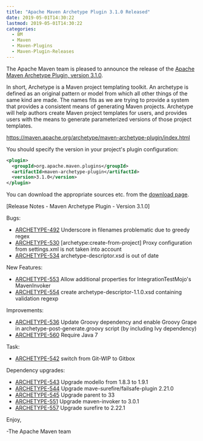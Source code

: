 ```yaml
---
title: "Apache Maven Archetype Plugin 3.1.0 Released"
date: 2019-05-01T14:30:22
lastmod: 2019-05-01T14:30:22
categories:
  - BM
  - Maven
  - Maven-Plugins
  - Maven-Plugin-Releases
---
```

The Apache Maven team is pleased to announce the release of the 
[Apache Maven Archetype Plugin, version 3.1.0](https://maven.apache.org/archetype/maven-archetype-plugin/).

In short, Archetype is a Maven project templating toolkit. An archetype is defined as an original pattern or model from which all other things of the same kind are made. The names fits as we are trying to provide a system that provides a consistent means of generating Maven projects. Archetype will help authors create Maven project templates for users, and provides users with the means to generate parameterized versions of those project templates.

https://maven.apache.org/archetype/maven-archetype-plugin/index.html

You should specify the version in your project's plugin configuration:

```xml
<plugin>
  <groupId>org.apache.maven.plugins</groupId>
  <artifactId>maven-archetype-plugin</artifactId>
  <version>3.1.0</version>
</plugin>
```

You can download the appropriate sources etc. from the [download page](https://maven.apache.org/plugins/maven-archetype-plugin/download.cgi).

<!-- more -->

[Release Notes - Maven Archetype Plugin - Version 3.1.0]

Bugs:

 * [ARCHETYPE-492](https://issues.apache.org/jira/browse/ARCHETYPE-492) Underscore in filenames problematic due to greedy regex
 * [ARCHETYPE-530](https://issues.apache.org/jira/browse/ARCHETYPE-530) [archetype:create-from-project] Proxy configuration from settings.xml is not taken into account
 * [ARCHETYPE-534](https://issues.apache.org/jira/browse/ARCHETYPE-534) archetype-descriptor.xsd is out of date

New Features:

 * [ARCHETYPE-553](https://issues.apache.org/jira/browse/ARCHETYPE-553) Allow additional properties for IntegrationTestMojo's MavenInvoker
 * [ARCHETYPE-554](https://issues.apache.org/jira/browse/ARCHETYPE-554) create archetype-descriptor-1.1.0.xsd containing validation regexp

Improvements:

 * [ARCHETYPE-536](https://issues.apache.org/jira/browse/ARCHETYPE-536) Update Groovy dependency and enable Groovy Grape in archetype-post-generate.groovy script (by including Ivy dependency)
 * [ARCHETYPE-560](https://issues.apache.org/jira/browse/ARCHETYPE-560) Require Java 7

Task:

 * [ARCHETYPE-542](https://issues.apache.org/jira/browse/ARCHETYPE-542) switch from Git-WIP to Gitbox

Dependency upgrades:

 * [ARCHETYPE-543](https://issues.apache.org/jira/browse/ARCHETYPE-543) Upgrade modello from 1.8.3 to 1.9.1
 * [ARCHETYPE-544](https://issues.apache.org/jira/browse/ARCHETYPE-544) Upgrade mave-surefire/failsafe-plugin 2.21.0
 * [ARCHETYPE-545](https://issues.apache.org/jira/browse/ARCHETYPE-545) Upgrade parent to 33
 * [ARCHETYPE-551](https://issues.apache.org/jira/browse/ARCHETYPE-551) Upgrade maven-invoker to 3.0.1
 * [ARCHETYPE-557](https://issues.apache.org/jira/browse/ARCHETYPE-557) Upgrade surefire to 2.22.1

Enjoy,

-The Apache Maven team

